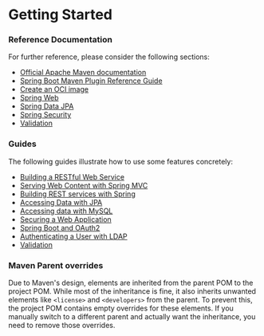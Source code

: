 # Getting Started

### Reference Documentation
For further reference, please consider the following sections:

* [Official Apache Maven documentation](https://maven.apache.org/guides/index.html)
* [Spring Boot Maven Plugin Reference Guide](https://docs.spring.io/spring-boot/docs/3.2.11/maven-plugin/reference/html/)
* [Create an OCI image](https://docs.spring.io/spring-boot/docs/3.2.11/maven-plugin/reference/html/#build-image)
* [Spring Web](https://docs.spring.io/spring-boot/3.2.11/reference/web/servlet.html)
* [Spring Data JPA](https://docs.spring.io/spring-boot/3.2.11/reference/data/sql.html#data.sql.jpa-and-spring-data)
* [Spring Security](https://docs.spring.io/spring-boot/3.2.11/reference/web/spring-security.html)
* [Validation](https://docs.spring.io/spring-boot/3.2.11/reference/io/validation.html)

### Guides
The following guides illustrate how to use some features concretely:

* [Building a RESTful Web Service](https://spring.io/guides/gs/rest-service/)
* [Serving Web Content with Spring MVC](https://spring.io/guides/gs/serving-web-content/)
* [Building REST services with Spring](https://spring.io/guides/tutorials/rest/)
* [Accessing Data with JPA](https://spring.io/guides/gs/accessing-data-jpa/)
* [Accessing data with MySQL](https://spring.io/guides/gs/accessing-data-mysql/)
* [Securing a Web Application](https://spring.io/guides/gs/securing-web/)
* [Spring Boot and OAuth2](https://spring.io/guides/tutorials/spring-boot-oauth2/)
* [Authenticating a User with LDAP](https://spring.io/guides/gs/authenticating-ldap/)
* [Validation](https://spring.io/guides/gs/validating-form-input/)

### Maven Parent overrides

Due to Maven's design, elements are inherited from the parent POM to the project POM.
While most of the inheritance is fine, it also inherits unwanted elements like `<license>` and `<developers>` from the parent.
To prevent this, the project POM contains empty overrides for these elements.
If you manually switch to a different parent and actually want the inheritance, you need to remove those overrides.

